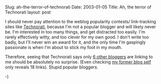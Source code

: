 Slug: ah-the-terror-of-technorati
Date: 2003-01-05
Title: Ah, the terror of Technorati
layout: post

I should never pay attention to the weblog popularity contests/ link-tracking sites like <a href="http://www.technorati.com/">Technorati</a>, because I&#39;m not a popular blogger and will likely never be. I&#39;m interested in too many things, and get distracted too easily. I&#39;m rarely effectively witty, and too clever for my own good. I don&#39;t write too badly, but I&#39;ll never win an award for it, and the only time I&#39;m gaspingly passionate is when I&#39;m about to stick my foot in my mouth.

Therefore, seeing that Technorati says only <a href="http://www.technorati.com/cosmos/links.html?rank=&amp;url=www.redmonk.net%2Fmonkinetic">6 other bloggers</a> are linking to me should be absolutely no surprise. (Even checking <a href="http://www.technorati.com/cosmos/links.html?rank=&amp;url=www.redmonk.net/">my former blog self</a> only reveals 18 links). Stupid popular bloggers.

-)
